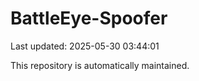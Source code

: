 # BattleEye-Spoofer

Last updated: 2025-05-30 03:44:01

This repository is automatically maintained.
